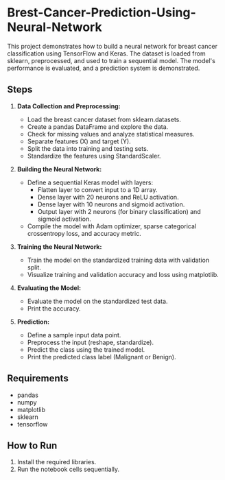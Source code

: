 # Brest-Cancer-Prediction-Using-Neural-Network
This project demonstrates how to build a neural network for breast cancer classification using TensorFlow and Keras. The dataset is loaded from sklearn, preprocessed, and used to train a sequential model. The model's performance is evaluated, and a prediction system is demonstrated. 

## Steps

1. **Data Collection and Preprocessing:**
   - Load the breast cancer dataset from sklearn.datasets.
   - Create a pandas DataFrame and explore the data.
   - Check for missing values and analyze statistical measures.
   - Separate features (X) and target (Y).
   - Split the data into training and testing sets.
   - Standardize the features using StandardScaler.

2. **Building the Neural Network:**
   - Define a sequential Keras model with layers:
     - Flatten layer to convert input to a 1D array.
     - Dense layer with 20 neurons and ReLU activation.
     - Dense layer with 10 neurons and sigmoid activation.
     - Output layer with 2 neurons (for binary classification) and sigmoid activation.
   - Compile the model with Adam optimizer, sparse categorical crossentropy loss, and accuracy metric.

3. **Training the Neural Network:**
   - Train the model on the standardized training data with validation split.
   - Visualize training and validation accuracy and loss using matplotlib.

4. **Evaluating the Model:**
   - Evaluate the model on the standardized test data.
   - Print the accuracy.

5. **Prediction:**
   - Define a sample input data point.
   - Preprocess the input (reshape, standardize).
   - Predict the class using the trained model.
   - Print the predicted class label (Malignant or Benign).

## Requirements

- pandas
- numpy
- matplotlib
- sklearn
- tensorflow

## How to Run

1. Install the required libraries.
2. Run the notebook cells sequentially.
